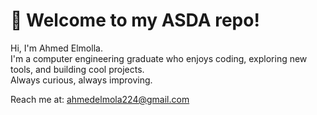 # 👋 Welcome to my ASDA repo!

Hi, I'm Ahmed Elmolla.  
I'm a computer engineering graduate who enjoys coding, exploring new tools, and building cool projects.  
Always curious, always improving.

 Reach me at: ahmedelmola224@gmail.com


